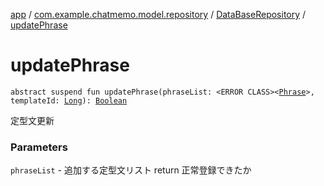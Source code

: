 [app](../../index.md) / [com.example.chatmemo.model.repository](../index.md) / [DataBaseRepository](index.md) / [updatePhrase](./update-phrase.md)

# updatePhrase

`abstract suspend fun updatePhrase(phraseList: <ERROR CLASS><`[`Phrase`](../../com.example.chatmemo.model.entity/-phrase/index.md)`>, templateId: `[`Long`](https://kotlinlang.org/api/latest/jvm/stdlib/kotlin/-long/index.html)`): `[`Boolean`](https://kotlinlang.org/api/latest/jvm/stdlib/kotlin/-boolean/index.html)

定型文更新

### Parameters

`phraseList` - 追加する定型文リスト
return 正常登録できたか